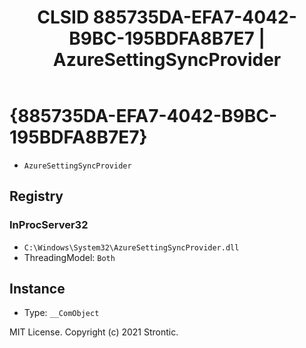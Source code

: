 ﻿---
title: "CLSID 885735DA-EFA7-4042-B9BC-195BDFA8B7E7 | AzureSettingSyncProvider"
excerpt: What is COM-Object CLSID 885735DA-EFA7-4042-B9BC-195BDFA8B7E7?
---

# {885735DA-EFA7-4042-B9BC-195BDFA8B7E7}

* `AzureSettingSyncProvider`

## Registry


### InProcServer32

* `C:\Windows\System32\AzureSettingSyncProvider.dll`
* ThreadingModel: `Both`

## Instance

* Type: `__ComObject`

MIT License. Copyright (c) 2021 Strontic.


